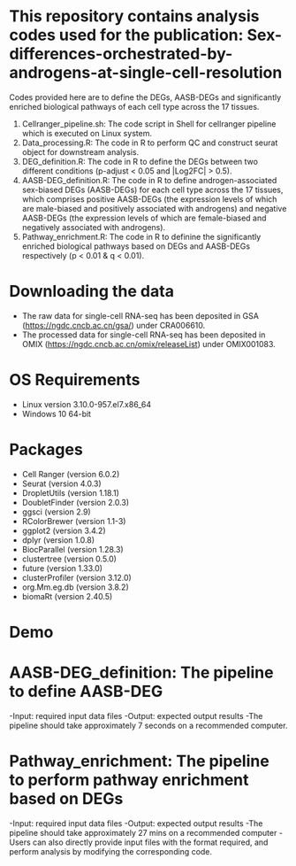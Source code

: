 # This repository contains analysis codes used for the publication: Sex-differences-orchestrated-by-androgens-at-single-cell-resolution
Codes provided here are to define the DEGs, AASB-DEGs and significantly enriched biological pathways of each cell type across the 17 tissues.
1. Cellranger_pipeline.sh: The code script in Shell for cellranger pipeline which is executed on Linux system.
2. Data_processing.R: The code in R to perform QC and construct seurat object for downstream analysis.
3. DEG_definition.R: The code in R to define the DEGs between two different conditions (p-adjust < 0.05 and |Log2FC| > 0.5).
4. AASB-DEG_definition.R: The code in R to define androgen-associated sex-biased DEGs (AASB-DEGs) for each cell type across the 17 tissues, which comprises positive AASB-DEGs (the expression levels of which are male-biased and positively associated with androgens) and negative AASB-DEGs (the expression levels of which are female-biased and negatively associated with androgens).
5. Pathway_enrichment.R: The code in R to definine the significantly enriched biological pathways based on DEGs and AASB-DEGs respectively (p < 0.01 & q < 0.01).
# Downloading the data
- The raw data for single-cell RNA-seq has been deposited in GSA (https://ngdc.cncb.ac.cn/gsa/) under CRA006610.
- The processed data for single-cell RNA-seq has been deposited in OMIX (https://ngdc.cncb.ac.cn/omix/releaseList) under OMIX001083.
# OS Requirements
- Linux version 3.10.0-957.el7.x86_64
- Windows 10 64-bit
# Packages
- Cell Ranger (version 6.0.2)
- Seurat (version 4.0.3)
- DropletUtils (version 1.18.1)
- DoubletFinder (version 2.0.3)
- ggsci (version 2.9)
- RColorBrewer (version 1.1-3)
- ggplot2 (version 3.4.2)
- dplyr (version 1.0.8)
- BiocParallel (version 1.28.3)
- clustertree (version 0.5.0)
- future (version 1.33.0)
- clusterProfiler (version 3.12.0)
- org.Mm.eg.db (version 3.8.2)
- biomaRt (version 2.40.5)
# Demo 
# AASB-DEG_definition: The pipeline to define AASB-DEG
-Input: required input data files
-Output: expected output results
-The pipeline should take approximately 7 seconds on a recommended computer.
# Pathway_enrichment: The pipeline to perform pathway enrichment based on DEGs
-Input: required input data files
-Output: expected output results
-The pipeline should take approximately 27 mins on a recommended computer
-Users can also directly provide input files with the format required, and perform analysis by modifying the corresponding code.

